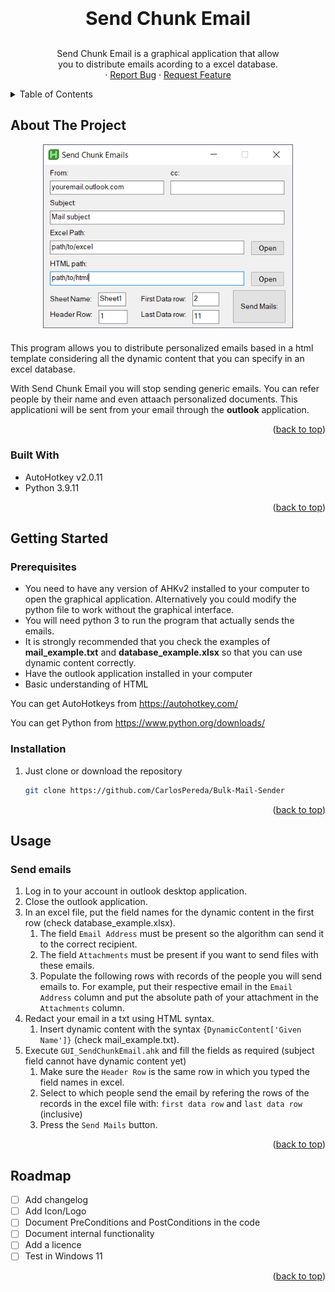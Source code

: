 <a id="readme-top"></a>

<!-- PROJECT LOGO -->
<br />
<div align="center">

<h3 align="center" style="font-size:30px">Send Chunk Email</h3>
  <p align="center">
    Send Chunk Email is a graphical application that allow <br/> you to distribute emails acording to a excel database.
    <br />
    ·
    <a href="https://github.com/CarlosPereda/Bulk-Mail-Sender/issues/new?labels=bug&template=bug-report---.md">Report Bug</a>
    ·
    <a href="https://github.com/github_username/Bulk-Mail-Sender/issues/new?labels=enhancement&template=feature-request---.md">Request Feature</a>
  </p>
</div>



<!-- TABLE OF CONTENTS -->
<details>
  <summary>Table of Contents</summary>
  <ol>
    <li>
      <a href="#about-the-project">About The Project</a>
      <ul>
        <li><a href="#built-with">Built With</a></li>
      </ul>
    </li>
    <li>
      <a href="#getting-started">Getting Started</a>
      <ul>
        <li><a href="#prerequisites">Prerequisites</a></li>
        <li><a href="#installation">Installation</a></li>
      </ul>
    </li>
    <li><a href="#usage">Usage</a>
      <ul>
        <li><a href="#send-emails">Send Emails</a></li>

      </ul>
    </li>
    <li><a href="#roadmap">Roadmap</a>
  </ol>
</details>



<!-- ABOUT THE PROJECT -->
## About The Project
<div align="center" style="margin-bottom: 20px">
  <a href="https://github.com/CarlosPereda/Bulk-Mail-Sender">
    <img src="Documentation/SendChunkEmailsSample1.png" width="400">
  </a>
</div>

This program allows you to distribute personalized emails based in a html template considering all the dynamic content that you can specify in an excel database. 

With Send Chunk Email you will stop sending generic emails. You can refer people by their name and even attaach personalized documents. This applicationi will be sent from your email through the <b>outlook</b> application. 

<p align="right">(<a href="#readme-top">back to top</a>)</p>



### Built With

* AutoHotkey v2.0.11
* Python 3.9.11

<p align="right">(<a href="#readme-top">back to top</a>)</p>

<!-- GETTING STARTED -->
## Getting Started

### Prerequisites

- You need to have any version of AHKv2 installed to your computer to open the graphical application. Alternatively you could modify the python file to work without the graphical interface. 
- You will need python 3 to run the program that actually sends the emails. 
- It is strongly recommended that you check the examples of <b>mail_example.txt</b> and <b>database_example.xlsx</b> so that you can use dynamic content correctly. 
- Have the outlook application installed in your computer
- Basic understanding of HTML

You can get AutoHotkeys from https://autohotkey.com/

You can get Python from https://www.python.org/downloads/

### Installation

1. Just clone or download the repository
   ```sh
   git clone https://github.com/CarlosPereda/Bulk-Mail-Sender
   ```

<p align="right">(<a href="#readme-top">back to top</a>)</p>

<!-- USAGE EXAMPLES -->
## Usage

### Send emails
1. Log in to your account in outlook desktop application.
2. Close the outlook application.
3. In an excel file, put the field names for the dynamic content in the first row (check database_example.xlsx).
    1. The field ```Email Address``` must be present so the algorithm can send it to the correct recipient.
    2. The field ```Attachments``` must be present if you want to send files with these emails.
    3. Populate the following rows with records of the people you will send emails to. For example, put their respective email in the ```Email Address``` column and put the absolute path of your attachment in the ```Attachments``` column. 
4. Redact your email in a txt using HTML syntax.
    1. Insert dynamic content with the syntax ```{DynamicContent['Given Name']}``` (check mail_example.txt).
5. Execute ```GUI_SendChunkEmail.ahk``` and fill the fields as required (subject field cannot have dynamic content yet)
    1. Make sure the ```Header Row``` is the same row in which you typed the field names in excel.
    2. Select to which people send the email by refering the rows of the records in the excel file with: ```first data row``` and ```last data row``` (inclusive)
    3. Press the ```Send Mails``` button.


<p align="right">(<a href="#readme-top">back to top</a>)</p>


<!-- ROADMAP -->
## Roadmap

- [ ] Add changelog
- [ ] Add Icon/Logo
- [ ] Document PreConditions and PostConditions in the code 
- [ ] Document internal functionality
- [ ] Add a licence
- [ ] Test in Windows 11

<p align="right">(<a href="#readme-top">back to top</a>)</p>